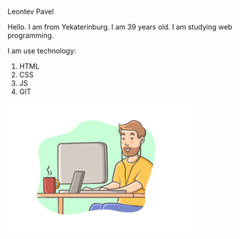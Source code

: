 Leontev Pavel

Hello. I am from Yekaterinburg. I am 39 years old. I am studying web programming.

I am use technology:
1. HTML
2. CSS
3. JS
4. GIT

![IT](img/it-2.png)



